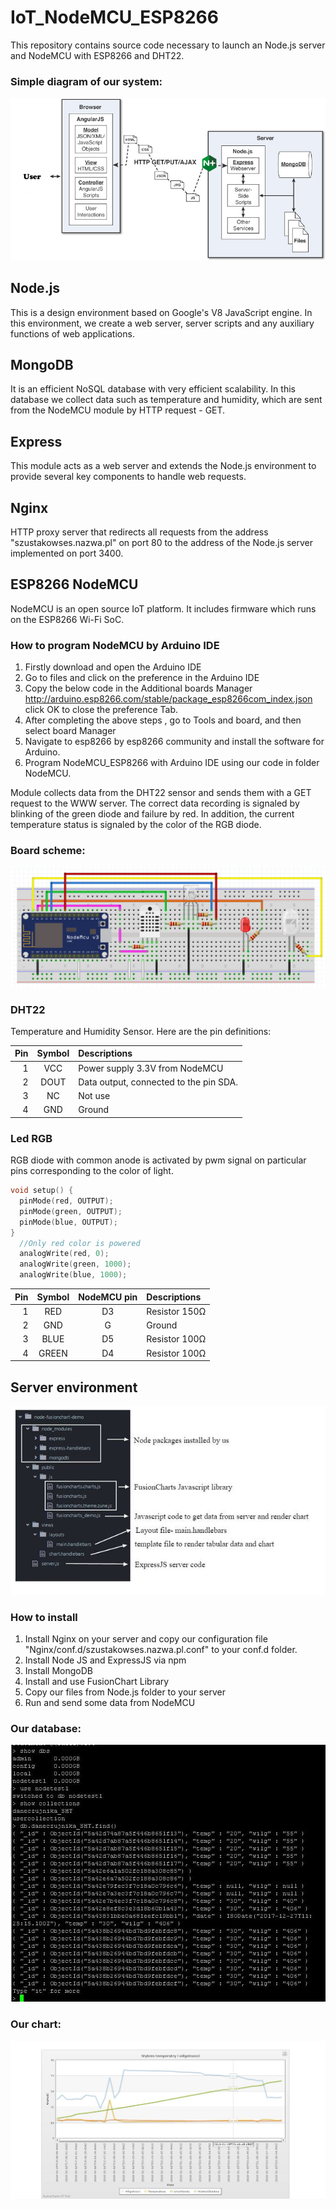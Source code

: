 # IoT_NodeMCU_ESP8266
This repository contains source code necessary to launch an Node.js server and NodeMCU with ESP8266 and DHT22. 

### Simple diagram of our system:
![Alt text](Images/scheme.png?raw=true "Scheme")

## Node.js 
This is a design environment based on Google's V8 JavaScript engine. In this environment, we create a web server, server scripts and any auxiliary functions of web applications.

## MongoDB
It is an efficient NoSQL database with very efficient scalability. In this database we collect data such as temperature and humidity, which are sent from the NodeMCU module by HTTP request - GET.

## Express
This module acts as a web server and extends the Node.js environment to provide several key components to handle web requests.

## Nginx
HTTP proxy server that redirects all requests from the address "szustakowses.nazwa.pl" on port 80 to the address of the Node.js server implemented on port 3400.

## ESP8266 NodeMCU
NodeMCU is an open source IoT platform. It includes firmware which runs on the ESP8266 Wi-Fi SoC. 

### How to program NodeMCU by Arduino IDE
1. Firstly download and open the Arduino IDE
2. Go to files and click on the preference in the Arduino IDE
3. Copy the below code in the Additional boards Manager
http://arduino.esp8266.com/stable/package_esp8266com_index.json
click OK to close the preference Tab.
4. After completing the above steps , go to Tools and board, and then select board Manager
5. Navigate to esp8266 by esp8266 community and install the software for Arduino.
6. Program NodeMCU_ESP8266 with Arduino IDE using our code in folder NodeMCU.

Module collects data from the DHT22 sensor and sends them with a GET request to the WWW server. The correct data recording is signaled by blinking of the green diode and failure by red. In addition, the current temperature status is signaled by the color of the RGB diode.

### Board scheme:
![Alt text](Images/Board_scheme.png?raw=true "Board_scheme")

### DHT22
Temperature and Humidity Sensor. Here are the pin definitions:

| Pin  | Symbol         | Descriptions                               |
| ---: |     :---:      |                                       :--- |
| 1    | VCC            | Power supply 3.3V from NodeMCU             |
| 2    | DOUT           | Data output, connected to the pin SDA.     |
| 3    | NC             | Not use                                    |
| 4    | GND            | Ground                                     |

### Led RGB
RGB diode with common anode is activated by pwm signal on particular pins corresponding to the color of light.
```c++
void setup() {
  pinMode(red, OUTPUT);
  pinMode(green, OUTPUT);
  pinMode(blue, OUTPUT);
}
  //Only red color is powered
  analogWrite(red, 0);
  analogWrite(green, 1000);
  analogWrite(blue, 1000);
```

| Pin  | Symbol     | NodeMCU pin | Descriptions |
| ---: |     :---:  |  :---:  |        :--- |
| 1    | RED        |  D3  |Resistor 150Ω  |
| 2    | GND        |   G |Ground    |
| 3    | BLUE       |   D5  |Resistor 100Ω     |
| 4    |   GREEN    |  D4  |Resistor 100Ω     |

## Server environment
![Alt text](Images/sys.jpg?raw=true "sys.jpg")

### How to install
1. Install Nginx on your server and copy our configuration file "Nginx/conf.d/szustakowses.nazwa.pl.conf" to your conf.d folder.
2. Install Node JS and ExpressJS via npm
3. Install MongoDB
4. Install and use FusionChart Library
5. Copy our files from Node.js folder to your server
6. Run and send some data from NodeMCU

### Our database:
![Alt text](Images/DB_console.png?raw=true "DB_console.png")

### Our chart:
![Alt text](Images/chart.jpg?raw=true "chart.jpg")


